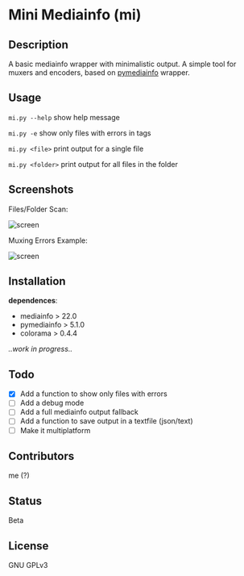 # Mini Mediainfo (mi)

## Description

A basic mediainfo wrapper with minimalistic output. A simple tool for muxers and encoders, based on [pymediainfo](https://pymediainfo.readthedocs.io/en/stable/pymediainfo.html) wrapper.

## Usage

`mi.py --help` show help message

`mi.py -e` show only files with errors in tags

`mi.py <file>` print output for a single file

`mi.py <folder>` print output for all files in the folder

## Screenshots

Files/Folder Scan:

![screen](https://i.postimg.cc/Z55cvKL8/Senzanome.png)

Muxing Errors Example:

![screen](https://i.postimg.cc/rp78BsmM/errors.png)

## Installation

**dependences**:

- mediainfo > 22.0
- pymediainfo > 5.1.0
- colorama > 0.4.4

_..work in progress.._

## Todo

- [x] Add a function to show only files with errors
- [ ] Add a debug mode
- [ ] Add a full mediainfo output fallback
- [ ] Add a function to save output in a textfile (json/text)
- [ ] Make it multiplatform

## Contributors

me (?)

## Status

Beta

## License

GNU GPLv3
